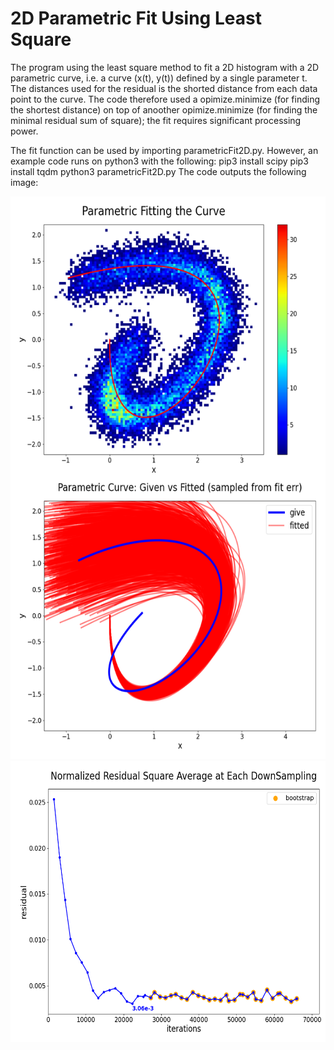 # 2D Parametric Fit Using Least Square

The program using the least square method to fit a 2D histogram with a 2D parametric curve, i.e. a curve (x(t), y(t)) defined by a single parameter t. The distances used for the residual is the shorted distance from each data point to the curve. The code therefore used a opimize.minimize (for finding the shortest distance) on top of anoother opimize.minimize (for finding the minimal residual sum of square); the fit requires significant processing power.

The fit function can be used by importing parametricFit2D.py. However, an example code runs on python3 with the following:
    pip3 install scipy
    pip3 install tqdm
    python3 parametricFit2D.py
The code outputs the following image:

<img src="https://github.com/Rabbitybunny/Stat_parametricLeastSquareFit/blob/main/paraFitCurve2D.png" width="600" height="900">


<img src="https://github.com/Rabbitybunny/Stat_parametricLeastSquareFit/blob/main/progressPlot_Boot.png" width="600" height="450">
